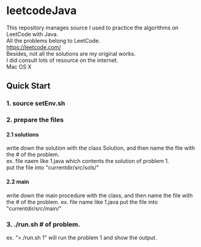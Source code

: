 # leetcodeJava
This repository manages source I used to practice the algorithms on LeetCode with Java.  
All the problems belong to LeetCode.  
https://leetcode.com/  
Besides, not all the solutions are my original works.  
I did consult lots of resource on the internet.  
Mac OS X  

## Quick Start  
### 1. source setEnv.sh  
### 2. prepare the files  
#### 2.1 solutions  
write down the solution with the class Solution, and then name the file with the # of the problem.  
ex. file naem like 1.java which contents the solution of problem 1.  
put the file into "currentdir/src/sols/"
#### 2.2 main
write down the main procedure with the class, and then name the file with the # of the problem.
ex. file name like 1.java
put the file into "currentdir/src/main/"  
### 3. ./run.sh # of problem.
ex. ">./run.sh 1" will run the problem 1 and show the output.
